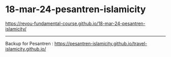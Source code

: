 ﻿# 18-mar-24-pesantren-islamicity

https://revou-fundamental-course.github.io/18-mar-24-pesantren-islamicity/

<hr>

Backup for Pesantren :
https://pesantren-islamicity.github.io/travel-islamicity.github.io/
